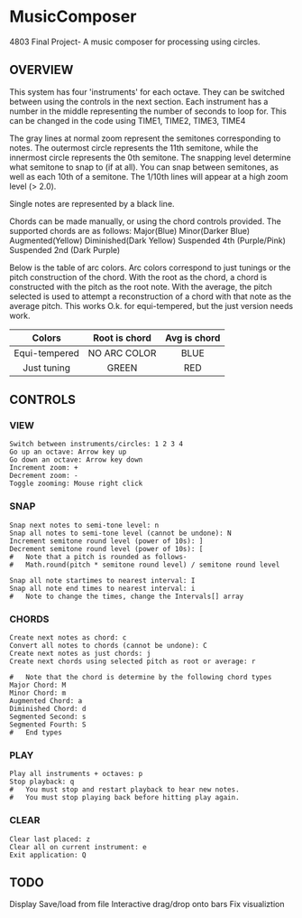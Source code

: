 # MusicComposer
4803 Final Project- A music composer for processing using circles.


## OVERVIEW


This system has four 'instruments' for each octave.  They can be switched between
using the controls in the next section.  Each instrument has a number in the middle
representing the number of seconds to loop for.  This can be changed in the code
using TIME1, TIME2, TIME3, TIME4 

The gray lines at normal zoom represent
the semitones corresponding to notes.  The outermost circle represents the 11th
semitone, while the innermost circle represents the 0th semitone.  The snapping
level determine what semitone to snap to (if at all).  You can snap between
semitones, as well as each 10th of a semitone.  The 1/10th lines will appear at
a high zoom level (> 2.0).

Single notes are represented by a black line.

Chords can be made manually, or using the chord controls provided.  The supported
chords are as follows:
	Major(Blue)
	Minor(Darker Blue)
	Augmented(Yellow)
	Diminished(Dark Yellow)
	Suspended 4th (Purple/Pink)
	Suspended 2nd (Dark Purple)
	
Below is the table of arc colors.  Arc colors correspond to just tunings or the
pitch construction of the chord.  With the root as the chord, a chord is 
constructed with the pitch as the root note.  With the average, the pitch selected
is used to attempt a reconstruction of a chord with that note as the average pitch.
This works O.k. for equi-tempered, but the just version needs work.

   | Colors         | Root is chord | Avg is chord |
   |:--------------:|:-------------:|:------------:|	
   | Equi-tempered  | NO ARC COLOR  | BLUE         |
   | Just tuning    | GREEN         | RED          |



## CONTROLS


### VIEW
	Switch between instruments/circles: 1 2 3 4
	Go up an octave: Arrow key up
	Go down an octave: Arrow key down
	Increment zoom: +
	Decrement zoom: -
	Toggle zooming: Mouse right click

### SNAP
	Snap next notes to semi-tone level: n
	Snap all notes to semi-tone level (cannot be undone): N
	Increment semitone round level (power of 10s): ]
	Decrement semitone round level (power of 10s): [
	#   Note that a pitch is rounded as follows-
	#   Math.round(pitch * semitone round level) / semitone round level

	Snap all note startimes to nearest interval: I
	Snap all note end times to nearest interval: i
	#   Note to change the times, change the Intervals[] array

### CHORDS
	Create next notes as chord: c
	Convert all notes to chords (cannot be undone): C
	Create next notes as just chords: j
	Create next chords using selected pitch as root or average: r

	#   Note that the chord is determine by the following chord types
	Major Chord: M
	Minor Chord: m
	Augmented Chord: a
	Diminished Chord: d
	Segmented Second: s
	Segmented Fourth: S
	#   End types

### PLAY
	Play all instruments + octaves: p
	Stop playback: q
	#   You must stop and restart playback to hear new notes.
	#   You must stop playing back before hitting play again.

### CLEAR
	Clear last placed: z
	Clear all on current instrument: e
	Exit application: Q


## TODO


Display
Save/load from file
Interactive drag/drop onto bars
Fix visualiztion

